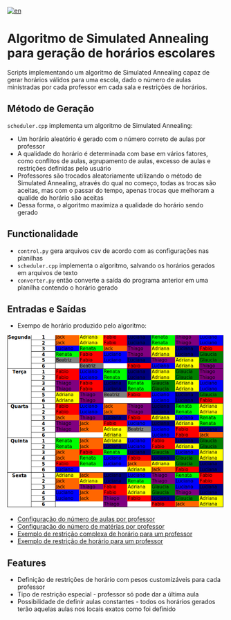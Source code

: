 [![en](https://img.shields.io/badge/lang-en-red.svg)](https://github.com/allanwk/SA-scheduler-public/blob/master/README.md)

Algoritmo de Simulated Annealing para geração de horários escolares
==================

Scripts implementando um algoritmo de Simulated Annealing capaz de gerar horários válidos
para uma escola, dado o número de aulas ministradas por cada professor em cada sala
e restrições de horários.

Método de Geração
------------

`scheduler.cpp` implementa um algoritmo de Simulated Annealing:

- Um horário aleatório é gerado com o número correto de aulas por professor
- A qualidade do horário é determinada com base em vários fatores, como
  conflitos de aulas, agrupamento de aulas, excesso de aulas e restrições
  definidas pelo usuário
- Professores são trocados aleatoriamente utilizando o método de Simulated Annealing,
  através do qual no começo, todas as trocas são aceitas, mas com o passar do tempo,
  apenas trocas que melhoram a qualide do horário são aceitas
- Dessa forma, o algoritmo maximiza a qualidade do horário sendo gerado

Functionalidade
----------------------

- `control.py` gera arquivos csv de acordo com as configurações nas planilhas
- `scheduler.cpp` implementa o algoritmo, salvando os horários gerados em arquivos de texto
- `converter.py` então converte a saída do programa anterior em uma planilha
  contendo o horário gerado

Entradas e Saídas
----------------------

- Exempo de horário produzido pelo algoritmo:

![schematic](images/horario.png)

- [Configuração do número de aulas por professor](https://github.com/allanwk/SA-scheduler-public/blob/master/images/n_aulas_por_professor.png)
- [Configuração do número de matérias por professor](https://github.com/allanwk/SA-scheduler-public/blob/master/images/materias_por_professor.png)
- [Exemplo de restrição complexa de horário para um professor](https://github.com/allanwk/SA-scheduler-public/blob/master/images/restricoes.png)
- [Exemplo de restrição de horário para um professor](https://github.com/allanwk/SA-scheduler-public/blob/master/images/restricoes_simples.png)

Features
----------------------

- Definição de restrições de horário com pesos customizáveis para cada professor
- Tipo de restrição especial - professor só pode dar a última aula
- Possibilidade de definir aulas constantes - todos os horários gerados terão
  aquelas aulas nos locais exatos como foi definido